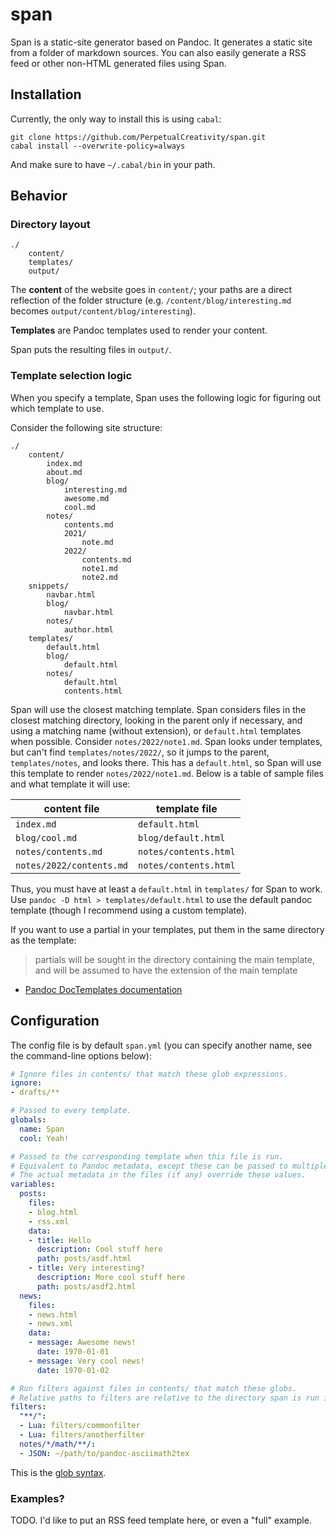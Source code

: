 # span

Span is a static-site generator based on Pandoc. It generates a static site from a folder of markdown sources. You can also easily generate a RSS feed or other non-HTML generated files using Span.


## Installation

Currently, the only way to install this is using `cabal`:

```
git clone https://github.com/PerpetualCreativity/span.git
cabal install --overwrite-policy=always
```

And make sure to have `~/.cabal/bin` in your path.

## Behavior

### Directory layout

```
./
    content/
    templates/
    output/
```

The **content** of the website goes in `content/`; your paths are a direct reflection of the folder structure (e.g. `/content/blog/interesting.md ` becomes `output/content/blog/interesting`).

**Templates** are Pandoc templates used to render your content.

Span puts the resulting files in `output/`.

### Template selection logic

When you specify a template, Span uses the following logic for figuring out which template to use.

Consider the following site structure:

```
./
    content/
        index.md
        about.md
        blog/
            interesting.md
            awesome.md
            cool.md
        notes/
            contents.md
            2021/
                note.md
            2022/
                contents.md
                note1.md
                note2.md
    snippets/
        navbar.html
        blog/
            navbar.html
        notes/
            author.html
    templates/
        default.html
        blog/
            default.html
        notes/
            default.html
            contents.html
```

Span will use the closest matching template. Span considers files in the closest matching directory, looking in the parent only if necessary, and using a matching name (without extension), or `default.html` templates when possible. Consider `notes/2022/note1.md`. Span looks under templates, but can't find `templates/notes/2022/`, so it jumps to the parent, `templates/notes`, and looks there. This has a `default.html`, so Span will use this template to render `notes/2022/note1.md`. Below is a table of sample files and what template it will use:

| content file             | template file         |
|--------------------------|-----------------------|
| `index.md`               | `default.html`        |
| `blog/cool.md`           | `blog/default.html`   |
| `notes/contents.md`      | `notes/contents.html` |
| `notes/2022/contents.md` | `notes/contents.html` |

Thus, you must have at least a `default.html` in `templates/` for Span to work. Use `pandoc -D html > templates/default.html` to use the default pandoc template (though I recommend using a custom template).

If you want to use a partial in your templates, put them in the same directory as the template:

> partials will be sought in the directory containing the main template, and will be assumed to have the extension of the main template
- [Pandoc DocTemplates documentation](https://hackage.haskell.org/package/doctemplates-0.11/docs/Text-DocTemplates.html)

## Configuration

The config file is by default `span.yml` (you can specify another name, see the command-line options below):

```yml
# Ignore files in contents/ that match these glob expressions.
ignore:
- drafts/**

# Passed to every template.
globals:
  name: Span
  cool: Yeah!

# Passed to the corresponding template when this file is run.
# Equivalent to Pandoc metadata, except these can be passed to multiple files
# The actual metadata in the files (if any) override these values.
variables:
  posts:
    files:
    - blog.html
    - rss.xml
    data:
    - title: Hello
      description: Cool stuff here
      path: posts/asdf.html
    - title: Very interesting?
      description: More cool stuff here
      path: posts/asdf2.html
  news:
    files:
    - news.html
    - news.xml
    data:
    - message: Awesome news!
      date: 1970-01-01
    - message: Very cool news!
      date: 1970-01-02

# Run filters against files in contents/ that match these globs.
# Relative paths to filters are relative to the directory span is run in.
filters:
  "**/":
  - Lua: filters/commonfilter
  - Lua: filters/anotherfilter
  notes/*/math/**/:
  - JSON: ~/path/to/pandoc-asciimath2tex
```

This is the [glob syntax](https://hackage.haskell.org/package/Glob-0.10.2/docs/System-FilePath-Glob.html#v:compile).

### Examples?

TODO. I'd like to put an RSS feed template here, or even a "full" example.
